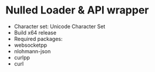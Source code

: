 # Nulled Loader & API wrapper

- Character set: Unicode Character Set
- Build x64 release
- Required packages:
- websocketpp
- nlohmann-json
- curlpp
- curl
